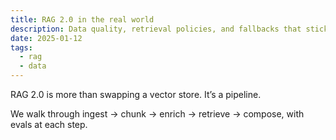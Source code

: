 ```yaml
---
title: RAG 2.0 in the real world
description: Data quality, retrieval policies, and fallbacks that stick.
date: 2025-01-12
tags:
  - rag
  - data
---
```


RAG 2.0 is more than swapping a vector store. It’s a pipeline.

We walk through ingest → chunk → enrich → retrieve → compose, with evals at each step.

